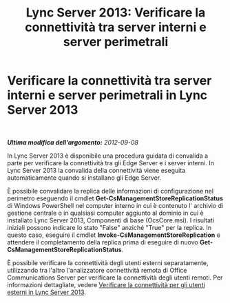 ﻿---
title: 'Lync Server 2013: Verificare la connettività tra server interni e server perimetrali'
TOCTitle: Verificare la connettività tra server interni e server perimetrali
ms:assetid: 219f706e-2b8a-46c5-b394-c384240eef50
ms:mtpsurl: https://technet.microsoft.com/it-it/library/Gg398292(v=OCS.15)
ms:contentKeyID: 49299914
ms.date: 08/24/2015
mtps_version: v=OCS.15
ms.translationtype: HT
---

# Verificare la connettività tra server interni e server perimetrali in Lync Server 2013

 

_**Ultima modifica dell'argomento:** 2012-09-08_

In Lync Server 2013 è disponibile una procedura guidata di convalida a parte per verificare la connettività tra gli Edge Server e i server interni. In Lync Server 2013 la convalida della connettività viene eseguita automaticamente quando si installano gli Edge Server.

È possibile convalidare la replica delle informazioni di configurazione nel perimetro eseguendo il cmdlet **Get-CsManagementStoreReplicationStatus** di Windows PowerShell nel computer interno in cui è contenuto l' archivio di gestione centrale o in qualsiasi computer aggiunto al dominio in cui è installato Lync Server 2013, Componenti di base (OcsCore.msi). I risultati iniziali possono indicare lo stato "False" anziché "True" per la replica. In questo caso, eseguire il cmdlet **Invoke-CsManagementStoreReplication** e attendere il completamento della replica prima di eseguire di nuovo **Get-CsManagementStoreReplicationStatus**.

È possibile verificare la connettività degli utenti esterni separatamente, utilizzando tra l'altro l'analizzatore connettività remota di Office Communications Server per verificare la connettività degli utenti remoti. Per informazioni dettagliate, vedere [Verificare la connettività per gli utenti esterni in Lync Server 2013](lync-server-2013-verify-connectivity-for-external-users.md).


